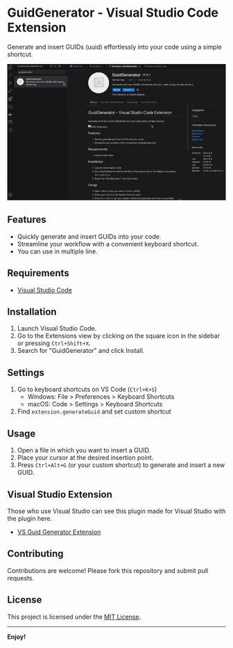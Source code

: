 # GuidGenerator - Visual Studio Code Extension

Generate and insert GUIDs (uuid) effortlessly into your code using a simple shortcut.

![Extension View](src/images/view.gif)

## Features

- Quickly generate and insert GUIDs into your code.
- Streamline your workflow with a convenient keyboard shortcut.
- You can use in multiple line.

## Requirements

- [Visual Studio Code](https://code.visualstudio.com)

## Installation

1. Launch Visual Studio Code.
2. Go to the Extensions view by clicking on the square icon in the sidebar or pressing `Ctrl+Shift+X`.
3. Search for "GuidGenerator" and click Install.

## Settings

1. Go to keyboard shortcuts on VS Code (`Ctrl+K+S`)
    - Windows: File > Preferences > Keyboard Shortcuts
    - macOS: Code > Settings > Keyboard  Shortcuts
2. Find `extension.generateGuid` and set custom shortcut

## Usage

1. Open a file in which you want to insert a GUID.
2. Place your cursor at the desired insertion point.
3. Press `Ctrl+Alt+G` (or your custom shortcut) to generate and insert a new GUID.

## Visual Studio Extension

Those who use Visual Studio can see this plugin made for Visual Studio with the plugin here.
- [VS Guid Generator Extension](https://github.com/vs-guid-generator)

## Contributing

Contributions are welcome! Please fork this repository and submit pull requests.

## License

This project is licensed under the [MIT License](LICENSE).

---

**Enjoy!**
